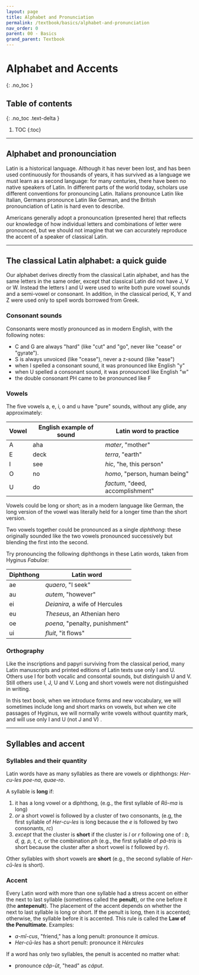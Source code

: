 ```yaml
---
layout: page
title: Alphabet and Pronunciation
permalink: /textbook/basics/alphabet-and-pronunciation
nav_order: 0
parent: 00 - Basics
grand_parent: Textbook
---
```


# Alphabet and Accents
{: .no_toc }

## Table of contents
{: .no_toc .text-delta }

1. TOC
{:toc}

***

## Alphabet and pronounciation

Latin is a historical language. Although it has never been lost, and has been used continuously for thousands of years, it has survived as a language we must learn as a second language: for many centuries, there have been no native speakers of Latin. In different parts of the world today, scholars use different conventions for pronouncing Latin.  Italians pronounce Latin like Italian, Germans pronounce Latin like German, and the British pronounciation of Latin is hard even to describe.

Americans generally adopt a pronouncation (presented here) that reflects our knowledge of how individual letters and combinations of letter were pronounced, but we should not imagine that we can accurately reproduce the accent of a speaker of classical Latin.

***

## The classical Latin alphabet: a quick guide

Our alphabet derives directly from the classical Latin alphabet, and has the same letters in the same order, except that classical Latin did not have J, V or W.  Instead the letters I and U were used to write both pure vowel sounds and a semi-vowel or consonant. In addition, in the classical period, K, Y and Z were used only to spell words borrowed from Greek.

### Consonant sounds

Consonants were mostly pronounced as in modern English, with the following notes:

- C and G are always "hard" (like "cut" and "go", never like "cease" or "gyrate").
- S is always unvoiced (like "cease"), never a z-sound (like "ease")
- when I spelled a consonant sound, it was pronounced like English "y" 
- when U spelled a consonant sound, it was pronounced like English "w"
- the double consonant PH came to be pronounced like F

### Vowels

The five vowels a, e, i, o and u have "pure" sounds, without any glide, any  approximately:

| Vowel | English example of sound | Latin word to practice |
| --- | --- | --- |
| A | aha | *mater*, "mother" |
| E | deck | *terra*, "earth" |
| I | see | *hic*, "he, this person" | 
| O | no | *homo*, "person, human being" |
| U |  do | *factum*, "deed, accomplishment" | 


Vowels could be long or short; as in a modern language like German, the long version of the vowel was literally held for a longer time than the short version.

Two vowels together could be pronounced as a single *diphthong*: these originally sounded like the two vowels pronounced successively but blending the first into the second.

Try pronouncing the following diphthongs in these Latin words, taken from Hyginus *Fabulae*:

| Diphthong | Latin word |
| --- | --- |
| ae | *quaero*, "I seek" |
| au  | *autem*, "however" |
| ei | *Deianira*, a wife of Hercules  |
| eu | *Theseus*, an Athenian hero | 
| oe | *poena*, "penalty, punishment" |
| ui | *fluit*, "it flows" |


### Orthography

Like the inscriptions and papyri surviving from the classical period, many Latin manuscripts and printed editions of Latin texts use only I and U.  Others use I for both vocalic and consontal sounds, but distinguish U and V. Still others use I, J, U and V.  Long and short vowels were not distinguished in writing.

In this text book, when we introduce forms and new vocabulary, we will sometimes include long and short marks on vowels, but when we cite passages of Hyginus, we will normally write vowels without quantity mark, and will use only I and U (not J and V) .

***

## Syllables and accent

### Syllables and their quantity

Latin words have as many syllables as there are vowels or diphthongs: *Her-cu-les* *poe-na*, *quae-ro*.

A syllable is **long** if:

1. it has a long vowel or a diphthong, (e.g., the first syllable of *Rō-ma* is long)
2. *or* a short vowel is followed by a cluster of two consonants, (e.g, the first syllable of *Her-cu-les* is long because the *e* is followed by two consonants, *rc*)
3. *except* that the cluster is **short** if the cluster is *l* or *r* following one of :  *b, d, g, p, t, c,* or the combination *ph* (e.g., the first syllable of *pă-tris* is short because the cluster after a short vowel is *t* followed by *r*).

Other syllables with short vowels are **short** (e.g., the second syllable of *Her-cŭ-les* is short).

### Accent

Every Latin word with more than one syllable had a stress accent on either the next to last syllable (sometimes called the **penult**), or the one before it (the **antepenult**).  The placement of the accent depends on whether the next to last syllable is long or short.  If the penult is long, then it is accented; otherwise, the syllable before it  is accented. This rule is called the **Law of the Penultimate**. Examples:

- *a-mī-cus*, "friend," has a long penult:  pronounce it *amícus*.
- *Her-cŭ-les* has a short penult: pronounce it *Hércules*

If a word has only two syllables, the penult is accented no matter what:

- pronounce *căp-ŭt*, "head" as *cáput*.
